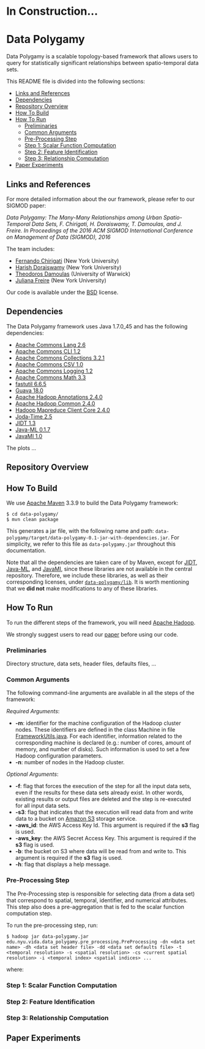 # In Construction...

# Data Polygamy

Data Polygamy is a scalable topology-based framework that allows users to query for statistically significant relationships between spatio-temporal data sets.

This README file is divided into the following sections:

* [Links and References](#links-and-references)
* [Dependencies](#dependencies)
* [Repository Overview](#repository-overview)
* [How To Build](#how-to-build)
* [How To Run](#how-to-run)
    * [Preliminaries](#preliminaries)
    * [Common Arguments](#common-arguments)
    * [Pre-Processing Step](#pre-processing-step)
    * [Step 1: Scalar Function Computation](#step-1-scalar-function-computation)
    * [Step 2: Feature Identification](#step-2-feature-identification)
    * [Step 3: Relationship Computation](#step-3-relationship-computation)
* [Paper Experiments](#paper-experiments)

## Links and References

For more detailed information about the our framework, please refer to our SIGMOD paper:

*Data Polygamy: The Many-Many Relationships among Urban Spatio-Temporal Data Sets, F. Chirigati, H. Doraiswamy, T. Damoulas, and J. Freire. In Proceedings of the 2016 ACM SIGMOD International Conference on Management of Data (SIGMOD), 2016*

The team includes:

* [Fernando Chirigati][fc] (New York University)
* [Harish Doraiswamy][hd] (New York University)
* [Theodoros Damoulas][td] (University of Warwick)
* [Juliana Freire][jf] (New York University)

[fc]: http://bigdata.poly.edu/~fchirigati/
[hd]: http://www.harishd.com/
[td]: http://www2.warwick.ac.uk/fac/sci/statistics/staff/academic-research/damoulas
[jf]: http://vgc.poly.edu/~juliana/

Our code is available under the [BSD](LICENSE) license.

## Dependencies

The Data Polygamy framework uses Java 1.7.0_45 and has the following dependencies:

* [Apache Commons Lang 2.6](http://commons.apache.org/proper/commons-lang/)
* [Apache Commons CLI 1.2](http://commons.apache.org/proper/commons-cli/)
* [Apache Commons Collections 3.2.1](http://commons.apache.org/proper/commons-collections/)
* [Apache Commons CSV 1.0](http://commons.apache.org/proper/commons-csv/)
* [Apache Commons Logging 1.2](http://commons.apache.org/proper/commons-logging/)
* [Apache Commons Math 3.3](https://commons.apache.org/proper/commons-math/)
* [fastutil 6.6.5](http://fastutil.di.unimi.it/)
* [Guava 18.0](https://github.com/google/guava)
* [Apache Hadoop Annotations 2.4.0](http://mvnrepository.com/artifact/org.apache.hadoop/hadoop-annotations/2.4.0)
* [Apache Hadoop Common 2.4.0](http://mvnrepository.com/artifact/org.apache.hadoop/hadoop-common/2.4.0)
* [Hadoop Mapreduce Client Core 2.4.0](http://mvnrepository.com/artifact/org.apache.hadoop/hadoop-mapreduce-client-core)
* [Joda-Time 2.5](http://www.joda.org/joda-time/)
* [JIDT 1.3](http://jlizier.github.io/jidt/)
* [Java-ML 0.1.7](http://java-ml.sourceforge.net/)
* [JavaMI 1.0](http://www.cs.man.ac.uk/~pococka4/JavaMI.html)

The plots ...

## Repository Overview



## How To Build

We use [Apache Maven](https://maven.apache.org/) 3.3.9 to build the Data Polygamy framework:

    $ cd data-polygamy/
    $ mvn clean package

This generates a jar file, with the following name and path: ``data-polygamy/target/data-polygamy-0.1-jar-with-dependencies.jar``. For simplicity, we refer to this file as ``data-polygamy.jar`` throughout this documentation. 

Note that all the dependencies are taken care of by Maven, except for [JIDT](http://jlizier.github.io/jidt/), [Java-ML](http://java-ml.sourceforge.net/), and [JavaMI](http://www.cs.man.ac.uk/~pococka4/JavaMI.html), since these libraries are not available in the central repository. Therefore, we include these libraries, as well as their corresponding licenses, under [``data-polygamy/lib``](data-polygamy/lib). It is worth mentioning that we **did not** make modifications to any of these libraries.

## How To Run

To run the different steps of the framework, you will need [Apache Hadoop](http://hadoop.apache.org/).

We strongly suggest users to read our [paper](#Links) before using our code.

### Preliminaries

Directory structure, data sets, header files, defaults files, ...

### Common Arguments

The following command-line arguments are available in all the steps of the framework:

*Required Arguments*:

* **-m**: identifier for the machine configuration of the Hadoop cluster nodes. These identifiers are defined in the class Machine in file [FrameworkUtils.java](data-polygamy/src/main/java/edu/nyu/vida/data_polygamy/utils/FrameworkUtils.java). For each identifier, information related to the corresponding machine is declared (e.g.: number of cores, amount of memory, and number of disks). Such information is used to set a few Hadoop configuration parameters.
* **-n**: number of nodes in the Hadoop cluster.

*Optional Arguments*:

* **-f**: flag that forces the execution of the step for all the input data sets, even if the results for these data sets already exist. In other words, existing results or output files are deleted and the step is re-executed for all input data sets.
* **-s3**: flag that indicates that the execution will read data from and write data to a bucket on [Amazon S3](https://aws.amazon.com/s3/) storage service.
* **-aws_id**: the AWS Access Key Id. This argument is required if the **s3** flag is used.
* **-aws_key**: the AWS Secret Access Key. This argument is required if the **s3** flag is used.
* **-b**: the bucket on S3 where data will be read from and write to. This argument is required if the **s3** flag is used.
* **-h**: flag that displays a help message.

### Pre-Processing Step

The Pre-Processing step is responsible for selecting data (from a data set) that correspond to spatial, temporal, identifier, and numerical attributes. This step also does a pre-aggregation that is fed to the scalar function computation step.

To run the pre-processing step, run:

    $ hadoop jar data-polygamy.jar edu.nyu.vida.data_polygamy.pre_processing.PreProcessing -dn <data set name> -dh <data set header file> -dd <data set defaults file> -t <temporal resolution> -s <spatial resolution> -cs <current spatial resolution> -i <temporal index> <spatial indices> ...
    
where: 

### Step 1: Scalar Function Computation

### Step 2: Feature Identification

### Step 3: Relationship Computation

## Paper Experiments


